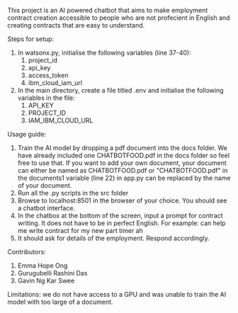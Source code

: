 This project is an AI powered chatbot that aims to make employment contract creation accessible to people who are not profecient in English and creating contracts that are easy to understand. 

Steps for setup:
1. In watsonx.py, initialise the following variables (line 37-40):
    1. project_id 
    2. api_key
    3. access_token
    4. ibm_cloud_iam_url
2. In the main directory, create a file titled .env and initialise the following variables in the file:
    1. API_KEY
    2. PROJECT_ID
    3. IAM_IBM_CLOUD_URL

Usage guide:
1. Train the AI model by dropping a pdf document into the docs folder. We have already included one CHATBOTFOOD.pdf in the docs folder so feel free to use that. If you want to add your own document, your document can either be named as CHATBOTFOOD.pdf or "CHATBOTFOOD.pdf" in the documents1 variable (line 22) in app.py can be replaced by the name of your document.     
2. Run all the .py scripts in the src folder
3. Browse to localhost:8501 in the browser of your choice. You should see a chatbot interface.
3. In the chatbox at the bottom of the screen, input a prompt for contract writing. It does not have to be in perfect English. For example: can help me write contract for my new part timer ah
4. It should ask for details of the employment. Respond accordingly. 

Contributors:
1. Emma Hope Ong
2. Gurugubelli Rashini Das
3. Gavin Ng Kar Swee

Limitations: we do not have access to a GPU and was unable to train the AI model with too large of a document. 
